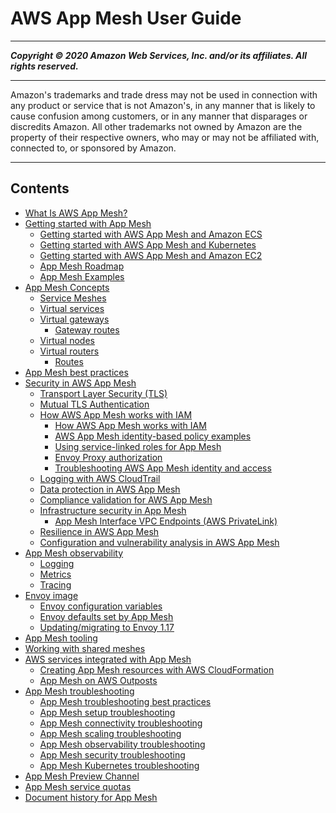 # AWS App Mesh User Guide

-----
*****Copyright &copy; 2020 Amazon Web Services, Inc. and/or its affiliates. All rights reserved.*****

-----
Amazon's trademarks and trade dress may not be used in 
     connection with any product or service that is not Amazon's, 
     in any manner that is likely to cause confusion among customers, 
     or in any manner that disparages or discredits Amazon. All other 
     trademarks not owned by Amazon are the property of their respective
     owners, who may or may not be affiliated with, connected to, or 
     sponsored by Amazon.

-----
## Contents
+ [What Is AWS App Mesh?](what-is-app-mesh.md)
+ [Getting started with App Mesh](getting-started.md)
   + [Getting started with AWS App Mesh and Amazon ECS](getting-started-ecs.md)
   + [Getting started with AWS App Mesh and Kubernetes](getting-started-kubernetes.md)
   + [Getting started with AWS App Mesh and Amazon EC2](getting-started-ec2.md)
   + [App Mesh Roadmap](roadmap.md)
   + [App Mesh Examples](examples.md)
+ [App Mesh Concepts](concepts.md)
   + [Service Meshes](meshes.md)
   + [Virtual services](virtual_services.md)
   + [Virtual gateways](virtual_gateways.md)
      + [Gateway routes](gateway-routes.md)
   + [Virtual nodes](virtual_nodes.md)
   + [Virtual routers](virtual_routers.md)
      + [Routes](routes.md)
+ [App Mesh best practices](best-practices.md)
+ [Security in AWS App Mesh](security.md)
   + [Transport Layer Security (TLS)](tls.md)
   + [Mutual TLS Authentication](mutual-tls.md)
   + [How AWS App Mesh works with IAM](security-iam.md)
      + [How AWS App Mesh works with IAM](security_iam_service-with-iam.md)
      + [AWS App Mesh identity-based policy examples](security_iam_id-based-policy-examples.md)
      + [Using service-linked roles for App Mesh](using-service-linked-roles.md)
      + [Envoy Proxy authorization](proxy-authorization.md)
      + [Troubleshooting AWS App Mesh identity and access](security_iam_troubleshoot.md)
   + [Logging with AWS CloudTrail](logging-using-cloudtrail.md)
   + [Data protection in AWS App Mesh](data-protection.md)
   + [Compliance validation for AWS App Mesh](compliance.md)
   + [Infrastructure security in App Mesh](infrastructure-security.md)
      + [App Mesh Interface VPC Endpoints (AWS PrivateLink)](vpc-endpoints.md)
   + [Resilience in AWS App Mesh](disaster-recovery-resiliency.md)
   + [Configuration and vulnerability analysis in AWS App Mesh](configuration-vulnerability-analysis.md)
+ [App Mesh observability](observability.md)
   + [Logging](envoy-logs.md)
   + [Metrics](metrics.md)
   + [Tracing](tracing.md)
+ [Envoy image](envoy.md)
   + [Envoy configuration variables](envoy-config.md)
   + [Envoy defaults set by App Mesh](envoy-defaults.md)
   + [Updating/migrating to Envoy 1.17](1.17-migration.md)
+ [App Mesh tooling](tooling.md)
+ [Working with shared meshes](sharing.md)
+ [AWS services integrated with App Mesh](appmesh-integrations.md)
   + [Creating App Mesh resources with AWS CloudFormation](creating-resources-with-cloudformation.md)
   + [App Mesh on AWS Outposts](app-mesh-on-outposts.md)
+ [App Mesh troubleshooting](troubleshooting.md)
   + [App Mesh troubleshooting best practices](troubleshooting-best-practices.md)
   + [App Mesh setup troubleshooting](troubleshooting-setup.md)
   + [App Mesh connectivity troubleshooting](troubleshoot-connectivity.md)
   + [App Mesh scaling troubleshooting](troubleshooting-scaling.md)
   + [App Mesh observability troubleshooting](troubleshoot-observability.md)
   + [App Mesh security troubleshooting](troubleshooting-security.md)
   + [App Mesh Kubernetes troubleshooting](troubleshooting-kubernetes.md)
+ [App Mesh Preview Channel](preview.md)
+ [App Mesh service quotas](service-quotas.md)
+ [Document history for App Mesh](doc-history.md)